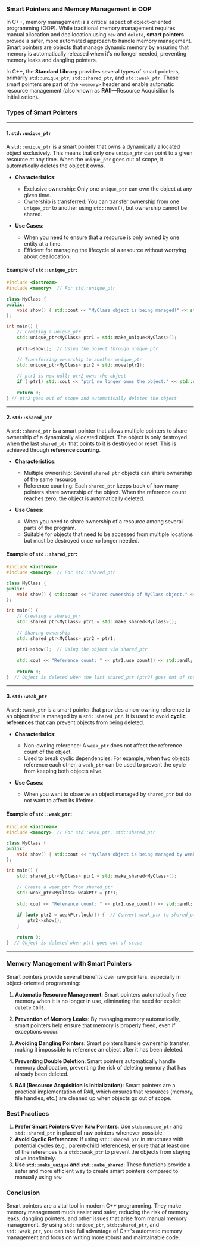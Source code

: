 ### **Smart Pointers and Memory Management in OOP**

In C++, memory management is a critical aspect of object-oriented programming (OOP). While traditional memory management requires manual allocation and deallocation using `new` and `delete`, **smart pointers** provide a safer, more automated approach to handle memory management. Smart pointers are objects that manage dynamic memory by ensuring that memory is automatically released when it's no longer needed, preventing memory leaks and dangling pointers.

In C++, the **Standard Library** provides several types of smart pointers, primarily `std::unique_ptr`, `std::shared_ptr`, and `std::weak_ptr`. These smart pointers are part of the `<memory>` header and enable automatic resource management (also known as **RAII**—Resource Acquisition Is Initialization).

### **Types of Smart Pointers**

---

#### **1. `std::unique_ptr`**

A `std::unique_ptr` is a smart pointer that owns a dynamically allocated object exclusively. This means that only one `unique_ptr` can point to a given resource at any time. When the `unique_ptr` goes out of scope, it automatically deletes the object it owns.

- **Characteristics**:
  - Exclusive ownership: Only one `unique_ptr` can own the object at any given time.
  - Ownership is transferred: You can transfer ownership from one `unique_ptr` to another using `std::move()`, but ownership cannot be shared.

- **Use Cases**:
  - When you need to ensure that a resource is only owned by one entity at a time.
  - Efficient for managing the lifecycle of a resource without worrying about deallocation.

#### **Example of `std::unique_ptr`:**

```cpp
#include <iostream>
#include <memory>  // For std::unique_ptr

class MyClass {
public:
    void show() { std::cout << "MyClass object is being managed!" << std::endl; }
};

int main() {
    // Creating a unique_ptr
    std::unique_ptr<MyClass> ptr1 = std::make_unique<MyClass>();
    
    ptr1->show();  // Using the object through unique_ptr

    // Transferring ownership to another unique_ptr
    std::unique_ptr<MyClass> ptr2 = std::move(ptr1);
    
    // ptr1 is now null; ptr2 owns the object
    if (!ptr1) std::cout << "ptr1 no longer owns the object." << std::endl;
    
    return 0;
} // ptr2 goes out of scope and automatically deletes the object
```

---

#### **2. `std::shared_ptr`**

A `std::shared_ptr` is a smart pointer that allows multiple pointers to share ownership of a dynamically allocated object. The object is only destroyed when the last `shared_ptr` that points to it is destroyed or reset. This is achieved through **reference counting**.

- **Characteristics**:
  - Multiple ownership: Several `shared_ptr` objects can share ownership of the same resource.
  - Reference counting: Each `shared_ptr` keeps track of how many pointers share ownership of the object. When the reference count reaches zero, the object is automatically deleted.

- **Use Cases**:
  - When you need to share ownership of a resource among several parts of the program.
  - Suitable for objects that need to be accessed from multiple locations but must be destroyed once no longer needed.

#### **Example of `std::shared_ptr`:**

```cpp
#include <iostream>
#include <memory>  // For std::shared_ptr

class MyClass {
public:
    void show() { std::cout << "Shared ownership of MyClass object." << std::endl; }
};

int main() {
    // Creating a shared_ptr
    std::shared_ptr<MyClass> ptr1 = std::make_shared<MyClass>();
    
    // Sharing ownership
    std::shared_ptr<MyClass> ptr2 = ptr1;
    
    ptr1->show();  // Using the object via shared_ptr
    
    std::cout << "Reference count: " << ptr1.use_count() << std::endl;  // Output: 2
    
    return 0;
}  // Object is deleted when the last shared_ptr (ptr2) goes out of scope
```

---

#### **3. `std::weak_ptr`**

A `std::weak_ptr` is a smart pointer that provides a non-owning reference to an object that is managed by a `std::shared_ptr`. It is used to avoid **cyclic references** that can prevent objects from being deleted.

- **Characteristics**:
  - Non-owning reference: A `weak_ptr` does not affect the reference count of the object.
  - Used to break cyclic dependencies: For example, when two objects reference each other, a `weak_ptr` can be used to prevent the cycle from keeping both objects alive.

- **Use Cases**:
  - When you want to observe an object managed by `shared_ptr` but do not want to affect its lifetime.

#### **Example of `std::weak_ptr`:**

```cpp
#include <iostream>
#include <memory>  // For std::weak_ptr, std::shared_ptr

class MyClass {
public:
    void show() { std::cout << "MyClass object is being managed by weak_ptr!" << std::endl; }
};

int main() {
    std::shared_ptr<MyClass> ptr1 = std::make_shared<MyClass>();
    
    // Create a weak_ptr from shared_ptr
    std::weak_ptr<MyClass> weakPtr = ptr1;
    
    std::cout << "Reference count: " << ptr1.use_count() << std::endl;  // Output: 1
    
    if (auto ptr2 = weakPtr.lock()) {  // Convert weak_ptr to shared_ptr
        ptr2->show();
    }
    
    return 0;
}  // Object is deleted when ptr1 goes out of scope
```

---

### **Memory Management with Smart Pointers**

Smart pointers provide several benefits over raw pointers, especially in object-oriented programming:

1. **Automatic Resource Management**: Smart pointers automatically free memory when it is no longer in use, eliminating the need for explicit `delete` calls.
   
2. **Prevention of Memory Leaks**: By managing memory automatically, smart pointers help ensure that memory is properly freed, even if exceptions occur.
   
3. **Avoiding Dangling Pointers**: Smart pointers handle ownership transfer, making it impossible to reference an object after it has been deleted.

4. **Preventing Double Deletion**: Smart pointers automatically handle memory deallocation, preventing the risk of deleting memory that has already been deleted.

5. **RAII (Resource Acquisition Is Initialization)**: Smart pointers are a practical implementation of RAII, which ensures that resources (memory, file handles, etc.) are cleaned up when objects go out of scope.

### **Best Practices**

1. **Prefer Smart Pointers Over Raw Pointers**: Use `std::unique_ptr` and `std::shared_ptr` in place of raw pointers whenever possible.
2. **Avoid Cyclic References**: If using `std::shared_ptr` in structures with potential cycles (e.g., parent-child references), ensure that at least one of the references is a `std::weak_ptr` to prevent the objects from staying alive indefinitely.
3. **Use `std::make_unique` and `std::make_shared`**: These functions provide a safer and more efficient way to create smart pointers compared to manually using `new`.

### **Conclusion**

Smart pointers are a vital tool in modern C++ programming. They make memory management much easier and safer, reducing the risk of memory leaks, dangling pointers, and other issues that arise from manual memory management. By using `std::unique_ptr`, `std::shared_ptr`, and `std::weak_ptr`, you can take full advantage of C++'s automatic memory management and focus on writing more robust and maintainable code.
